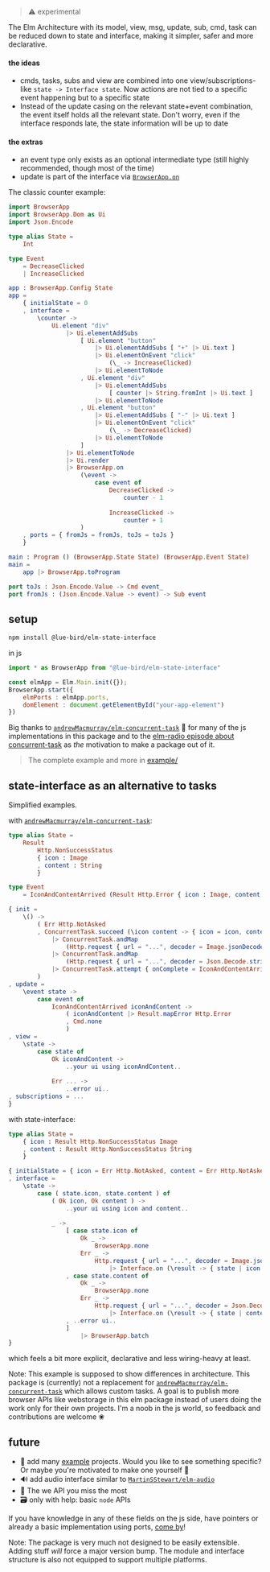 > ⚠️ experimental

The Elm Architecture with its model, view, msg, update, sub, cmd, task
can be reduced down to state and interface, making it simpler, safer and more declarative.

#### the ideas
- cmds, tasks, subs and view are combined into one view/subscriptions-like
  `state -> Interface state`.
  Now actions are not tied to a specific event happening but to a specific state
- Instead of the update casing on the relevant state+event combination,
  the event itself holds all the relevant state.
  Don't worry, even if the interface responds late, the state information will be up to date

#### the extras
- an event type only exists as an optional intermediate type (still highly recommended, though most of the time)
- update is part of the interface via [`BrowserApp.on`](BrowserApp#on)

The classic counter example:

```elm
import BrowserApp
import BrowserApp.Dom as Ui
import Json.Encode

type alias State =
    Int

type Event
    = DecreaseClicked
    | IncreaseClicked

app : BrowserApp.Config State
app =
    { initialState = 0
    , interface =
        \counter ->
            Ui.element "div"
                |> Ui.elementAddSubs
                    [ Ui.element "button"
                        |> Ui.elementAddSubs [ "+" |> Ui.text ]
                        |> Ui.elementOnEvent "click"
                            (\_ -> IncreaseClicked)
                        |> Ui.elementToNode
                    , Ui.element "div"
                        |> Ui.elementAddSubs
                            [ counter |> String.fromInt |> Ui.text ]
                        |> Ui.elementToNode
                    , Ui.element "button"
                        |> Ui.elementAddSubs [ "-" |> Ui.text ]
                        |> Ui.elementOnEvent "click"
                            (\_ -> DecreaseClicked)
                        |> Ui.elementToNode
                    ]
                |> Ui.elementToNode
                |> Ui.render
                |> BrowserApp.on
                    (\event ->
                        case event of
                            DecreaseClicked ->
                                counter - 1
                            
                            IncreaseClicked ->
                                counter + 1
                    )
    , ports = { fromJs = fromJs, toJs = toJs }
    }

main : Program () (BrowserApp.State State) (BrowserApp.Event State)
main =
    app |> BrowserApp.toProgram

port toJs : Json.Encode.Value -> Cmd event_
port fromJs : (Json.Encode.Value -> event) -> Sub event
```

## setup
```bash
npm install @lue-bird/elm-state-interface
```
in js
```js
import * as BrowserApp from "@lue-bird/elm-state-interface"

const elmApp = Elm.Main.init({});
BrowserApp.start({
    elmPorts : elmApp.ports,
    domElement : document.getElementById("your-app-element")
})
```

Big thanks to [`andrewMacmurray/elm-concurrent-task`](https://dark.elm.dmy.fr/packages/andrewMacmurray/elm-concurrent-task/latest/) 🌱 for many of the js implementations in this package and to the [elm-radio episode about concurrent-task](https://elm-radio.com/episode/elm-concurrent-task) as _the_ motivation to make a package out of it.

> The complete example and more in [example/](https://github.com/lue-bird/elm-state-interface/tree/main/example)

## state-interface as an alternative to tasks

Simplified examples.

with [`andrewMacmurray/elm-concurrent-task`](https://dark.elm.dmy.fr/packages/andrewMacmurray/elm-concurrent-task/latest/):
```elm
type alias State =
    Result
        Http.NonSuccessStatus
        { icon : Image
        , content : String
        }

type Event  
    = IconAndContentArrived (Result Http.Error { icon : Image, content : String })

{ init =
    \() ->
        ( Err Http.NotAsked
        , ConcurrentTask.succeed (\icon content -> { icon = icon, content = content })
            |> ConcurrentTask.andMap
                (Http.request { url = "...", decoder = Image.jsonDecoder })
            |> ConcurrentTask.andMap
                (Http.request { url = "...", decoder = Json.Decode.string })
            |> ConcurrentTask.attempt { onComplete = IconAndContentArrived }
        )
, update =
    \event state ->
        case event of
            IconAndContentArrived iconAndContent ->
                ( iconAndContent |> Result.mapError Http.Error
                , Cmd.none
                )
, view =
    \state ->
        case state of
            Ok iconAndContent ->
                ..your ui using iconAndContent..
            
            Err ... ->
                ..error ui..
, subscriptions = ...
}
```
with state-interface:
```elm
type alias State =
    { icon : Result Http.NonSuccessStatus Image
    , content : Result Http.NonSuccessStatus String
    }

{ initialState = { icon = Err Http.NotAsked, content = Err Http.NotAsked }
, interface =
    \state ->
        case ( state.icon, state.content ) of
            ( Ok icon, Ok content ) ->
                ..your ui using icon and content..
            
            _ ->
                [ case state.icon of
                    Ok _ ->
                        BrowserApp.none
                    Err _ ->
                        Http.request { url = "...", decoder = Image.jsonDecoder }
                            |> Interface.on (\result -> { state | icon = result })
                , case state.content of
                    Ok _ ->
                        BrowserApp.none
                    Err _ ->
                        Http.request { url = "...", decoder = Json.Decode.string }
                            |> Interface.on (\result -> { state | content = result })
                , ..error ui..
                ]
                    |> BrowserApp.batch
}
```
which feels a bit more explicit, declarative and less wiring-heavy at least.

Note: This example is supposed to show differences in architecture.
This package is (currently) not a replacement
for [`andrewMacmurray/elm-concurrent-task`](https://dark.elm.dmy.fr/packages/andrewMacmurray/elm-concurrent-task/latest/) which allows custom tasks.
A goal is to publish more browser APIs like webstorage in this elm package instead of users doing the work only for their own projects. I'm a noob in the js world, so feedback and contributions are welcome ❀

## future

  - 🧩 add many [example](https://github.com/lue-bird/elm-state-interface/tree/main/example) projects. Would you like to see something specific? Or maybe you're motivated to make one yourself 👀
  - 🔊 add audio interface similar to [`MartinSStewart/elm-audio`](https://dark.elm.dmy.fr/packages/MartinSStewart/elm-audio/latest/)
  - 🔋 The we API you miss the most
  - 🗃️ only with help: basic `node` APIs

If you have knowledge in any of these fields on the js side, have pointers or already 
a basic implementation using ports, [come by](https://github.com/lue-bird/elm-state-interface/discussions/new/choose)!

Note: The package is very much not designed to be easily extensible.
Adding stuff _will_ force a major version bump.
The module and interface structure is also not equipped to support multiple platforms.
